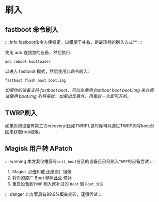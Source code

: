 # 刷入
## fastboot 命令刷入

::: info
fastboot命令方便稳定，出错便于补救，是最理想的刷入方式**
:::

使用 adb 连接您的设备，然后执行:

```
adb reboot bootloader
```

以进入 fastboot 模式，然后使用此命令刷入:

```
fastboot flash boot boot.img
```

*如果你的设备支持 fastboot boot，可以先使用 fastboot boot boot.img 来先尝试使用 boot.img 引导系统，如果出现意外，再重启一次即可开机。*

## TWRP刷入

如果你的设备有第三方recovery(比如TWRP),这时你可以通过TWRP刷写boot分区来获取root权限。

## Magisk 用户转 APatch

::: warning
本方案仅推荐有`init_boot`分区的设备且已经刷入`TWRP`的设备尝试
:::

1. Magisk 点击卸载 还原原厂镜像
2. 将你的原厂 Boot 参照[此处](/patch.md) 修补
3. 重启设备到`TWRP` 刷入修补过的 `Boot` 到 `Boot 分区`

::: danger
此方案具有99.9%概率变砖，谨慎尝试
:::